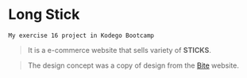 # Long Stick 

    My exercise 16 project in Kodego Bootcamp


> It is a e-commerce website that sells variety of **STICKS**.

> The design concept was a copy of design from the [Bite](https://bitetoothpastebits.com/) website.